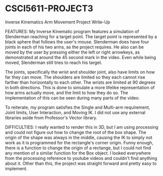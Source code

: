 # CSCI5611-PROJECT3
Inverse Kinematics Arm Movement
Project Write-Up

FEATURES:
My Inverse Kinematic program features a simulation of Slenderman reaching for a target point. The target point is represented by a black sphere that follows the user's mouse. Slenderman does have four joints in each of his two arms, as the project requires. He also can be moved by the user by pressing either the left or right arrowkeys, as demonstrated at around the 45 second mark in the video. Even while being moved, Slenderman still tries to reach his target. 

The joints, specifically the wrist and shoulder joint, also have limits on how far they can move. The shoulders are limited so they each cannot rise farther than horizontally to each other. The wrists are limited at 90 degrees in both directions. This is done to simulate a more lifelike representation of how arms actually move, and the limit to how they do so. The implementation of this can be seen during many parts of the video. 

To reiterate, my program satisfies the Single and Multi-arm requirement, Joint limits, User Interaction, and Moving IK. I did not use any external libraries aside from Professor's Vector library. 

DIFFICULTIES:
I really wanted to render this in 3D, but I am using processing and could not figure out how to change the root of the box shape. The origin of the shape was always in the middle, causing the IK to simply not work as it is programmed for the rectangle's corner origin. Funny enough, there is a function to change the origin of a rectange, but I could not find any mention of a similar function for the Box object. I looked everywhere from the processing reference to youtube videos and couldn't find anything about it. Other than this, the project was straight forward and pretty easy to implement. 


